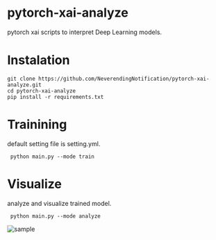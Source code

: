 # pytorch-xai-analyze

pytorch xai scripts to interpret Deep Learning models.


# Instalation
```
git clone https://github.com/NeverendingNotification/pytorch-xai-analyze.git
cd pytorch-xai-analyze
pip install -r requirements.txt
```


# Trainining
default setting file is setting.yml.
```
 python main.py --mode train
```


# Visualize
analyze and visualize trained model.
```
 python main.py --mode analyze
```
![sample]([https://neverendingnotification.github.io/images/xai_sample.jpg])





